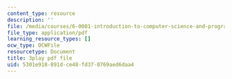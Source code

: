 ```yaml
---
content_type: resource
description: ''
file: /media/courses/6-0001-introduction-to-computer-science-and-programming-in-python-fall-2016/5301e918891dce48fd370769aed6daa4_goalLDamePE.pdf
file_type: application/pdf
learning_resource_types: []
ocw_type: OCWFile
resourcetype: Document
title: 3play pdf file
uid: 5301e918-891d-ce48-fd37-0769aed6daa4
---
```

